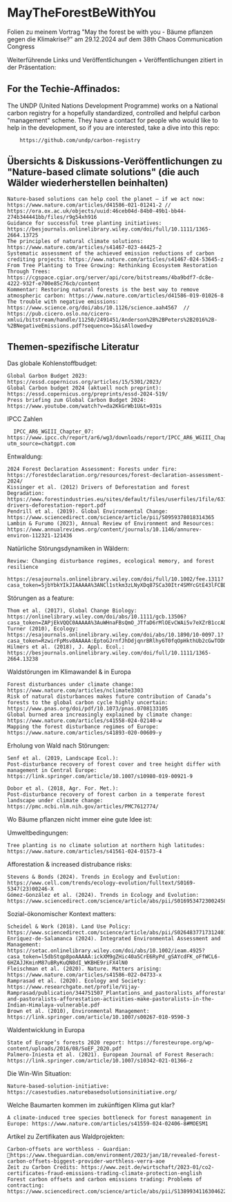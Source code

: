 # MayTheForestBeWithYou
Folien zu meinem Vortrag "May the forest be with you - Bäume pflanzen gegen die Klimakrise?" am 29.12.2024 auf dem 38th Chaos Communication Congress

Weiterführende Links und Veröffentlichungen + Veröffentlichungen zitiert in der Präsentation:

## For the Techie-Affinados:
The UNDP (United Nations Development Programme) works on a National carbon registry for a hopefully standardized, controlled and helpful carbon "management" scheme. They have a contact for people who would like to help in the development, so if you are interested, take a dive into this repo: 

        https://github.com/undp/carbon-registry

## Übersichts & Diskussions-Veröffentlichungen zu "Nature-based climate solutions" (die auch Wälder wiederherstellen beinhalten)

    Nature-based solutions can help cool the planet — if we act now: https://www.nature.com/articles/d41586-021-01241-2 //  https://ora.ox.ac.uk/objects/uuid:46ceb04d-84b0-49b1-bb44-274b344441bb/files/r9g54xh916
    Guidance for successful tree planting initiatives: https://besjournals.onlinelibrary.wiley.com/doi/full/10.1111/1365-2664.13725
    The principles of natural climate solutions: https://www.nature.com/articles/s41467-023-44425-2
    Systematic assessment of the achieved emission reductions of carbon crediting projects: https://www.nature.com/articles/s41467-024-53645-z
    From Tree Planting to Tree Growing: Rethinking Ecosystem Restoration Through Trees: https://cgspace.cgiar.org/server/api/core/bitstreams/4ba9bdf7-dc8e-4222-932f-e700e85c76cb/content
    Kommentar: Restoring natural forests is the best way to remove atmospheric carbon: https://www.nature.com/articles/d41586-019-01026-8
    The trouble with negative emissions: https://www.science.org/doi/abs/10.1126/science.aah4567  // https://pub.cicero.oslo.no/cicero-xmlui/bitstream/handle/11250/2491451/Anderson%2B%2BPeters%2B2016%2B-%2BNegativeEmissions.pdf?sequence=1&isAllowed=y

## Themen-spezifische Literatur

Das globale Kohlenstoffbudget:

    Global Garbon Budget 2023: https://essd.copernicus.org/articles/15/5301/2023/
    Global Carbon budget 2024 (aktuell noch preprint): https://essd.copernicus.org/preprints/essd-2024-519/
    Press briefing zum Global Carbon Budget 2024: https://www.youtube.com/watch?v=da2KkGrWb1U&t=931s

IPCC Zahlen 

      IPCC_AR6_WGIII_Chapter_07:  https://www.ipcc.ch/report/ar6/wg3/downloads/report/IPCC_AR6_WGIII_Chapter_07.pdf?utm_source=chatgpt.com

Entwaldung:

    2024 Forest Declaration Assessment: Forests under fire: https://forestdeclaration.org/resources/forest-declaration-assessment-2024/
    Kissinger et al. (2012) Drivers of Deforestation and forest Degradation: https://www.forestindustries.eu/sites/default/files/userfiles/1file/6316-drivers-deforestation-report.pdf
    Pendrill et al. (2019). Global Environmental Change: https://www.sciencedirect.com/science/article/pii/S0959378018314365
    Lambin & Furumo (2023), Annual Review of Environment and Resources: https://www.annualreviews.org/content/journals/10.1146/annurev-environ-112321-121436

Natürliche Störungsdynamiken in Wäldern:

    Review: Changing disturbance regimes, ecological memory, and forest resilience 
            https://esajournals.onlinelibrary.wiley.com/doi/full/10.1002/fee.1311?casa_token=5jbYbkYIkJIAAAAA%3ANCl1stkm3zLNyXDq87SCa30Itr4SMYcGtE43lFCBDg34tqNG2ohQbIH2_5p7d5p5va4KIyUWfWaDBgwc

Störungen as a feature:

    Thom et al. (2017), Global Change Biology: https://onlinelibrary.wiley.com/doi/abs/10.1111/gcb.13506?casa_token=ZAPjEkVQQC0AAAAA%3AuWHnaFBsQmO_JTfaD6rMlOEvCWAi5v7eXZrB1ccADJVPhLFjWRxbHSJZgCjg5RgddAG5VS0ZomYF5VaG
    Turner (2010), Ecology: https://esajournals.onlinelibrary.wiley.com/doi/abs/10.1890/10-0097.1?casa_token=RzwirFpMsv8AAAAA:EptoGJrnfJhDdjqnrBRlhy6T0fqOpHkthUb2cGwTODm25T8lNSGbZtiiN2IMHrONwtwd1Wz3Q0tbv2cB
    Hilmers et al. (2018), J. Appl. Ecol.: https://besjournals.onlinelibrary.wiley.com/doi/full/10.1111/1365-2664.13238
    
         
Waldstörungen im Klimawandel & in Europa

    Forest disturbances under climate change: https://www.nature.com/articles/nclimate3303 
    Risk of natural disturbances makes future contribution of Canada’s forests to the global carbon cycle highly uncertain: https://www.pnas.org/doi/pdf/10.1073/pnas.0708133105
    Global burned area increasingly explained by climate change: https://www.nature.com/articles/s41558-024-02140-w
    Mapping the forest disturbance regimes of Europe: https://www.nature.com/articles/s41893-020-00609-y

Erholung von Wald nach Störungen:

    Senf et al. (2019, Landscape Ecol.): 
    Post-disturbance recovery of forest cover and tree height differ with management in Central Europe: https://link.springer.com/article/10.1007/s10980-019-00921-9 
    
    Dobor et al. (2018, Agr. For. Met.):
    Post-disturbance recovery of forest carbon in a temperate forest landscape under climate change: https://pmc.ncbi.nlm.nih.gov/articles/PMC7612774/
    
Wo Bäume pflanzen nicht immer eine gute Idee ist:

 Umweltbedingungen:

    Tree planting is no climate solution at northern high latitudes: https://www.nature.com/articles/s41561-024-01573-4

  Afforestation & increased distrubance risks:
  
    Stevens & Bonds (2024). Trends in Ecology and Evolution: https://www.cell.com/trends/ecology-evolution/fulltext/S0169-5347(23)00246-X
    Gómez-González et al. (2024). Trends in Ecology and Evolution: https://www.sciencedirect.com/science/article/abs/pii/S0169534723002458

  Sozial-ökonomischer Kontext matters: 

    Scheidel & Work (2018). Land Use Policy: https://www.sciencedirect.com/science/article/abs/pii/S0264837717312401
    Enríquez‐de‐Salamanca (2024). Integrated Environmental Assessment and Management: https://setac.onlinelibrary.wiley.com/doi/abs/10.1002/ieam.4925?casa_token=l5dbStqp8poAAAAA:ickXM9gZHic40a5CrE6RyPd_gSAYcdFK_oFfWCL6-6HZAJJKminM87uBRyKuQN8dI_WKBHE9riFX4lN0
    Fleischman et al. (2020). Nature. Matters arising: https://www.nature.com/articles/s41586-022-04733-x
    Ramprasad et al. (2020). Ecology and Society: https://www.researchgate.net/profile/Vijay-Ramprasad/publication/344751507_Plantations_and_pastoralists_afforestation_activities_make_pastoralists_in_the_Indian_Himalaya_vulnerable/links/5f8db768299bf1b53e32ac1c/Plantations-and-pastoralists-afforestation-activities-make-pastoralists-in-the-Indian-Himalaya-vulnerable.pdf
    Brown et al. (2010), Environmental Management: https://link.springer.com/article/10.1007/s00267-010-9590-3


Waldentwicklung in Europa

    State of Europe‘s forests 2020 report: https://foresteurope.org/wp-content/uploads/2016/08/SoEF_2020.pdf
    Palmero-Iniesta et al. (2021). European Journal of Forest Reserach: https://link.springer.com/article/10.1007/s10342-021-01366-z

Die Win-Win Situation:

    Nature-based-solution-initiative: https://casestudies.naturebasedsolutionsinitiative.org/


Welche Baumarten kommen im zukünftigen Klima gut klar?

    A climate-induced tree species bottleneck for forest management in Europe: https://www.nature.com/articles/s41559-024-02406-8#MOESM1

Artikel zu Zertifikaten aus Waldprojekten:
  
    Carbon-offsets are worthless - Guardian: https://www.theguardian.com/environment/2023/jan/18/revealed-forest-carbon-offsets-biggest-provider-worthless-verra-aoe
    Zeit zu Carbon Credits: https://www.zeit.de/wirtschaft/2023-01/co2-certificates-fraud-emissions-trading-climate-protection-english
    Forest carbon offsets and carbon emissions trading: Problems of contracting: https://www.sciencedirect.com/science/article/abs/pii/S1389934116304622


